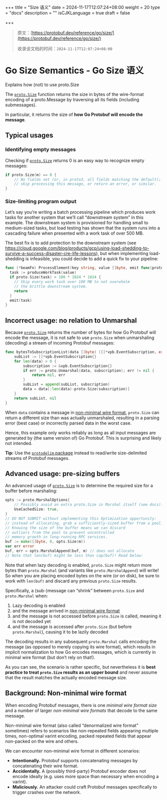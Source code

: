 +++
title = "Size 语义"
date = 2024-11-17T12:07:24+08:00
weight = 20
type = "docs"
description = ""
isCJKLanguage = true
draft = false

+++

> 原文：[https://protobuf.dev/reference/go/size/](https://protobuf.dev/reference/go/size/)
>
> 收录该文档的时间：`2024-11-17T12:07:24+08:00`

# Go Size Semantics - Go Size 语义

Explains how (not) to use proto.Size



The [`proto.Size`](https://pkg.go.dev/google.golang.org/protobuf/proto#Size) function returns the size in bytes of the wire-format encoding of a proto.Message by traversing all its fields (including submessages).

In particular, it returns the size of **how Go Protobuf will encode the message**.

## Typical usages

### Identifying empty messages

Checking if [`proto.Size`](https://pkg.go.dev/google.golang.org/protobuf/proto#Size) returns 0 is an easy way to recognize empty messages:

```go
if proto.Size(m) == 0 {
    // No fields set (or, in proto3, all fields matching the default);
    // skip processing this message, or return an error, or similar.
}
```

### Size-limiting program output

Let’s say you’re writing a batch processing pipeline which produces work tasks for another system that we’ll call “downstream system” in this example. The downstream system is provisioned for handling small to medium-sized tasks, but load testing has shown that the system runs into a cascading failure when presented with a work task of over 500 MB.

The best fix is to add protection to the downstream system (see https://cloud.google.com/blog/products/gcp/using-load-shedding-to-survive-a-success-disaster-cre-life-lessons), but when implementing load-shedding is infeasible, you could decide to add a quick fix to your pipeline:

```go
func (*beamFn) ProcessElement(key string, value []byte, emit func(proto.Message)) {
  task := produceWorkTask(value)
  if proto.Size(task) > 100 * 1024 * 1024 {
    // Skip every work task over 100 MB to not overwhelm
    // the brittle downstream system.
    return
  }
  emit(task)
}
```

## Incorrect usage: no relation to Unmarshal

Because [`proto.Size`](https://pkg.go.dev/google.golang.org/protobuf/proto#Size) returns the number of bytes for how Go Protobuf will encode the message, it is not safe to use `proto.Size` when unmarshaling (decoding) a stream of incoming Protobuf messages:

```go
func bytesToSubscriptionList(data []byte) ([]*vpb.EventSubscription, error) {
    subList := []*vpb.EventSubscription{}
    for len(data) > 0 {
        subscription := &vpb.EventSubscription{}
        if err := proto.Unmarshal(data, subscription); err != nil {
            return nil, err
        }
        subList = append(subList, subscription)
        data = data[:len(data)-proto.Size(subscription)]
    }
    return subList, nil
}
```

When `data` contains a message in [non-minimal wire format](https://protobuf.dev/reference/go/size/#non-minimal), `proto.Size` can return a different size than was actually unmarshaled, resulting in a parsing error (best case) or incorrectly parsed data in the worst case.

Hence, this example only works reliably as long as all input messages are generated by (the same version of) Go Protobuf. This is surprising and likely not intended.

**Tip:** Use the [`protodelim` package](https://pkg.go.dev/google.golang.org/protobuf/encoding/protodelim) instead to read/write size-delimited streams of Protobuf messages.

## Advanced usage: pre-sizing buffers

An advanced usage of [`proto.Size`](https://pkg.go.dev/google.golang.org/protobuf/proto#Size) is to determine the required size for a buffer before marshaling:

```go
opts := proto.MarshalOptions{
    // Possibly avoid an extra proto.Size in Marshal itself (see docs):
    UseCachedSize: true,
}
// DO NOT SUBMIT without implementing this Optimization opportunity:
// instead of allocating, grab a sufficiently-sized buffer from a pool.
// Knowing the size of the buffer means we can discard
// outliers from the pool to prevent uncontrolled
// memory growth in long-running RPC services.
buf := make([]byte, 0, opts.Size(m))
var err error
buf, err = opts.MarshalAppend(buf, m) // does not allocate
// Note that len(buf) might be less than cap(buf)! Read below:
```

Note that when lazy decoding is enabled, `proto.Size` might return more bytes than `proto.Marshal` (and variants like `proto.MarshalAppend`) will write! So when you are placing encoded bytes on the wire (or on disk), be sure to work with `len(buf)` and discard any previous `proto.Size` results.

Specifically, a (sub-)message can “shrink” between `proto.Size` and `proto.Marshal` when:

1. Lazy decoding is enabled
2. and the message arrived in [non-minimal wire format](https://protobuf.dev/reference/go/size/#non-minimal)
3. and the message is not accessed before `proto.Size` is called, meaning it is not decoded yet
4. and the message is accessed after `proto.Size` (but before `proto.Marshal`), causing it to be lazily decoded

The decoding results in any subsequent `proto.Marshal` calls encoding the message (as opposed to merely copying its wire format), which results in implicit normalization to how Go encodes messages, which is currently in minimal wire format (but don’t rely on that!).

As you can see, the scenario is rather specific, but nevertheless it is **best practice to treat `proto.Size` results as an upper bound** and never assume that the result matches the actually encoded message size.

## Background: Non-minimal wire format

When encoding Protobuf messages, there is one *minimal wire format size* and a number of larger *non-minimal wire formats* that decode to the same message.

Non-minimal wire format (also called “denormalized wire format” sometimes) refers to scenarios like non-repeated fields appearing multiple times, non-optimal varint encoding, packed repeated fields that appear non-packed on the wire and others.

We can encounter non-minimal wire format in different scenarios:

- **Intentionally.** Protobuf supports concatenating messages by concatenating their wire format.
- **Accidentally.** A (possibly third-party) Protobuf encoder does not encode ideally (e.g. uses more space than necessary when encoding a varint).
- **Maliciously.** An attacker could craft Protobuf messages specifically to trigger crashes over the network.
